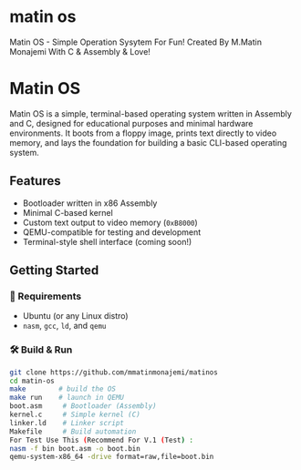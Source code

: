 # matin os
Matin OS - Simple Operation Sysytem For Fun!  Created By M.Matin Monajemi With C &amp; Assembly &amp; Love!
# Matin OS

Matin OS is a simple, terminal-based operating system written in Assembly and C, designed for educational purposes and minimal hardware environments. It boots from a floppy image, prints text directly to video memory, and lays the foundation for building a basic CLI-based operating system.

## Features

- Bootloader written in x86 Assembly
- Minimal C-based kernel
- Custom text output to video memory (`0xB8000`)
- QEMU-compatible for testing and development
- Terminal-style shell interface (coming soon!)

## Getting Started

### 🔧 Requirements

- Ubuntu (or any Linux distro)
- `nasm`, `gcc`, `ld`, and `qemu`

### 🛠 Build & Run 

```bash
git clone https://github.com/mmatinmonajemi/matinos
cd matin-os
make        # build the OS
make run    # launch in QEMU
boot.asm     # Bootloader (Assembly)
kernel.c     # Simple kernel (C)
linker.ld    # Linker script
Makefile     # Build automation
For Test Use This (Recommend For V.1 (Test) :
nasm -f bin boot.asm -o boot.bin
qemu-system-x86_64 -drive format=raw,file=boot.bin

